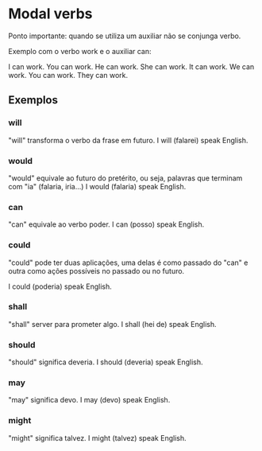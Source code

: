 # Modal verbs
Ponto importante: quando se utiliza um auxiliar não se conjunga verbo.

Exemplo com o verbo work e o auxiliar can:

I can work.
You can work.
He can work.
She can work.
It can work.
We can work.
You can work.
They can work.

## Exemplos

### will
"will" transforma o verbo da frase em futuro.
I will (falarei) speak English.

### would
"would" equivale ao futuro do pretérito, ou seja, palavras que terminam com "ia" (falaria, iria...)
I would (falaria) speak English.

### can
"can" equivale ao verbo poder.
I can (posso) speak English.

### could
"could" pode ter duas aplicações, uma delas é como passado do "can" e outra como ações possíveis no passado ou no futuro.

I could (poderia) speak English.

### shall
"shall" server para prometer algo.
I shall (hei de) speak English.

### should
"should" significa deveria.
I should (deveria) speak English.

### may
"may" significa devo.
I may (devo) speak English.

### might
"might" significa talvez.
I might (talvez) speak English.
